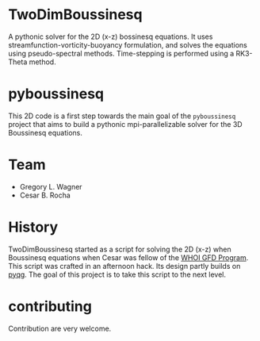 # TwoDimBoussinesq
A pythonic solver for the 2D (x-z) bossinesq equations. It uses streamfunction-vorticity-buoyancy formulation, and solves the equations using pseudo-spectral methods. Time-stepping is performed using a RK3-Theta method.

# pyboussinesq
This 2D code is a first step towards the main goal of the `pyboussinesq` project that aims to build
a pythonic mpi-parallelizable solver for the 3D Boussinesq equations.

# Team
* Gregory L. Wagner
* Cesar B. Rocha

# History
TwoDimBoussinesq started as a script for solving the 2D (x-z) when Boussinesq equations
when Cesar was fellow of the [WHOI GFD Program](https://www.whoi.edu/gfd/). This script
was crafted in an afternoon hack. Its design partly builds on [pyqg](http://pyqg.readthedocs.org/en/stable/).
The goal of this project is to take this script to the next level.

# contributing 
Contribution are very welcome.
